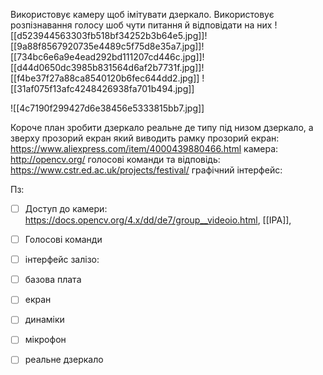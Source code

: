 Використовує камеру щоб імітувати дзеркало. Використовує розпізнавання голосу шоб чути питання й відповідати на них
![[d523944563303fb518bf34252b3b64e5.jpg]]![[9a88f8567920735e4489c5f75d8e35a7.jpg]]![[734bc6e6a9e4ead292bd111207cd446c.jpg]]![[d44d0650dc3985b831564d6af2b7731f.jpg]]![[f4be37f27a88ca8540120b6fec644dd2.jpg]]
![[31af075f13afc4248426938fa701b494.jpg]]

![[4c7190f299427d6e38456e5333815bb7.jpg]]

Короче план зробити дзеркало реальне де типу під низом дзеркало, а зверху прозорий екран який виводить рамку
прозорий екран:
https://www.aliexpress.com/item/4000439880466.html
камера:
http://opencv.org/
голосові команди та відповідь:
https://www.cstr.ed.ac.uk/projects/festival/
графічний інтерфейс:

Пз:
- [ ] Доступ до камери: https://docs.opencv.org/4.x/dd/de7/group__videoio.html, [[IPA]],  
- [ ] Голосові команди
- [ ] інтерфейс
залізо:
- [ ] базова плата
- [ ] екран
- [ ] динаміки
- [ ] мікрофон
- [ ] реальне дзеркало

